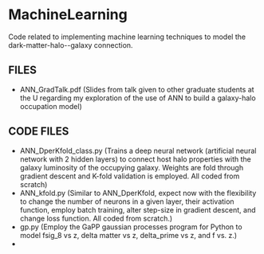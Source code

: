 # MachineLearning

Code related to implementing machine learning techniques to model the dark-matter-halo--galaxy connection.

FILES
--------------------------
- ANN_GradTalk.pdf (Slides from talk given to other graduate students at the U regarding my exploration of the use of ANN to build a galaxy-halo occupation model)

CODE FILES
---------------------------
- ANN_DperKfold_class.py (Trains a deep neural network (artificial neural network with 2 hidden layers) to connect host halo properties with the galaxy luminosity of the occupying galaxy. Weights are fold through gradient descent and K-fold validation is employed. All coded from scratch)
- ANN_kfold.py (Similar to ANN_DperKfold, expect now with the flexibility to change the number of neurons in a given layer, their activation function, employ batch training, alter step-size in gradient descent, and change loss function. All coded from scratch.)
- gp.py (Employ the GaPP gaussian processes program for Python to model fsig_8 vs z, delta matter vs z, delta_prime vs z, and f vs. z.)
- 
